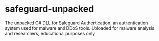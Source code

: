# safeguard-unpacked
The unpacked C# DLL for Safeguard Authentication, an authentication system used for malware and DDoS tools. Uploaded for malware analysis and researchers, educational purposes only.
